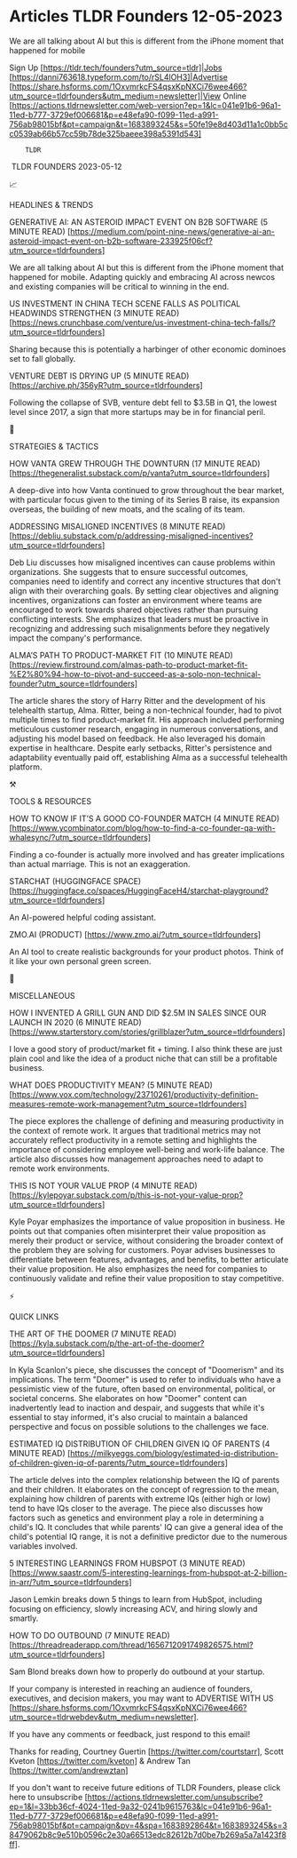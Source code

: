 # Articles TLDR Founders 12-05-2023

We are all talking about AI but this is different from the iPhone
moment that happened for mobile  

Sign Up [https://tldr.tech/founders?utm_source=tldr]|Jobs
[https://danni763618.typeform.com/to/rSL4lOH3]|Advertise
[https://share.hsforms.com/1OxvmrkcFS4qsxKpNXCi76wee466?utm_source=tldrfounders&utm_medium=newsletter]|View
Online
[https://actions.tldrnewsletter.com/web-version?ep=1&lc=041e91b6-96a1-11ed-b777-3729ef006681&p=e48efa90-f099-11ed-a991-756ab98015bf&pt=campaign&t=1683893245&s=50fe19e8d403d11a1c0bb5cc0539ab66b57cc59b78de325baeee398a5391d543]


		TLDR 

 TLDR FOUNDERS 2023-05-12

📈 

HEADLINES & TRENDS

GENERATIVE AI: AN ASTEROID IMPACT EVENT ON B2B SOFTWARE (5 MINUTE
READ)
[https://medium.com/point-nine-news/generative-ai-an-asteroid-impact-event-on-b2b-software-233925f06cf?utm_source=tldrfounders]


We are all talking about AI but this is different from the iPhone
moment that happened for mobile. Adapting quickly and embracing AI
across newcos and existing companies will be critical to winning in
the end. 

US INVESTMENT IN CHINA TECH SCENE FALLS AS POLITICAL HEADWINDS
STRENGTHEN (3 MINUTE READ)
[https://news.crunchbase.com/venture/us-investment-china-tech-falls/?utm_source=tldrfounders]


Sharing because this is potentially a harbinger of other economic
dominoes set to fall globally. 

VENTURE DEBT IS DRYING UP (5 MINUTE READ)
[https://archive.ph/356yR?utm_source=tldrfounders] 

Following the collapse of SVB, venture debt fell to $3.5B in Q1, the
lowest level since 2017, a sign that more startups may be in for
financial peril. 

🧠 

STRATEGIES & TACTICS

HOW VANTA GREW THROUGH THE DOWNTURN (17 MINUTE READ)
[https://thegeneralist.substack.com/p/vanta?utm_source=tldrfounders] 

A deep-dive into how Vanta continued to grow throughout the bear
market, with particular focus given to the timing of its Series B
raise, its expansion overseas, the building of new moats, and the
scaling of its team. 

ADDRESSING MISALIGNED INCENTIVES (8 MINUTE READ)
[https://debliu.substack.com/p/addressing-misaligned-incentives?utm_source=tldrfounders]


Deb Liu discusses how misaligned incentives can cause problems within
organizations. She suggests that to ensure successful outcomes,
companies need to identify and correct any incentive structures that
don't align with their overarching goals. By setting clear objectives
and aligning incentives, organizations can foster an environment where
teams are encouraged to work towards shared objectives rather than
pursuing conflicting interests. She emphasizes that leaders must be
proactive in recognizing and addressing such misalignments before they
negatively impact the company's performance. 

ALMA’S PATH TO PRODUCT-MARKET FIT (10 MINUTE READ)
[https://review.firstround.com/almas-path-to-product-market-fit-%E2%80%94-how-to-pivot-and-succeed-as-a-solo-non-technical-founder?utm_source=tldrfounders]


The article shares the story of Harry Ritter and the development of
his telehealth startup, Alma. Ritter, being a non-technical founder,
had to pivot multiple times to find product-market fit. His approach
included performing meticulous customer research, engaging in numerous
conversations, and adjusting his model based on feedback. He also
leveraged his domain expertise in healthcare. Despite early setbacks,
Ritter's persistence and adaptability eventually paid off,
establishing Alma as a successful telehealth platform. 

⚒️ 

TOOLS & RESOURCES

HOW TO KNOW IF IT’S A GOOD CO-FOUNDER MATCH (4 MINUTE READ)
[https://www.ycombinator.com/blog/how-to-find-a-co-founder-qa-with-whalesync/?utm_source=tldrfounders]


Finding a co-founder is actually more involved and has greater
implications than actual marriage. This is not an exaggeration. 

STARCHAT (HUGGINGFACE SPACE)
[https://huggingface.co/spaces/HuggingFaceH4/starchat-playground?utm_source=tldrfounders]


An AI-powered helpful coding assistant. 

ZMO.AI (PRODUCT) [https://www.zmo.ai/?utm_source=tldrfounders] 

An AI tool to create realistic backgrounds for your product photos.
Think of it like your own personal green screen. 

🎁 

MISCELLANEOUS

HOW I INVENTED A GRILL GUN AND DID $2.5M IN SALES SINCE OUR LAUNCH IN
2020 (6 MINUTE READ)
[https://www.starterstory.com/stories/grillblazer?utm_source=tldrfounders]


I love a good story of product/market fit + timing. I also think these
are just plain cool and like the idea of a product niche that can
still be a profitable business. 

WHAT DOES PRODUCTIVITY MEAN? (5 MINUTE READ)
[https://www.vox.com/technology/23710261/productivity-definition-measures-remote-work-management?utm_source=tldrfounders]


The piece explores the challenge of defining and measuring
productivity in the context of remote work. It argues that traditional
metrics may not accurately reflect productivity in a remote setting
and highlights the importance of considering employee well-being and
work-life balance. The article also discusses how management
approaches need to adapt to remote work environments. 

THIS IS NOT YOUR VALUE PROP (4 MINUTE READ)
[https://kylepoyar.substack.com/p/this-is-not-your-value-prop?utm_source=tldrfounders]


Kyle Poyar emphasizes the importance of value proposition in business.
He points out that companies often misinterpret their value
proposition as merely their product or service, without considering
the broader context of the problem they are solving for customers.
Poyar advises businesses to differentiate between features,
advantages, and benefits, to better articulate their value
proposition. He also emphasizes the need for companies to continuously
validate and refine their value proposition to stay competitive. 

⚡ 

QUICK LINKS

THE ART OF THE DOOMER (7 MINUTE READ)
[https://kyla.substack.com/p/the-art-of-the-doomer?utm_source=tldrfounders]


In Kyla Scanlon's piece, she discusses the concept of "Doomerism" and
its implications. The term "Doomer" is used to refer to individuals
who have a pessimistic view of the future, often based on
environmental, political, or societal concerns. She elaborates on how
"Doomer" content can inadvertently lead to inaction and despair, and
suggests that while it's essential to stay informed, it's also crucial
to maintain a balanced perspective and focus on possible solutions to
the challenges we face. 

ESTIMATED IQ DISTRIBUTION OF CHILDREN GIVEN IQ OF PARENTS (4 MINUTE
READ)
[https://milkyeggs.com/biology/estimated-iq-distribution-of-children-given-iq-of-parents/?utm_source=tldrfounders]


The article delves into the complex relationship between the IQ of
parents and their children. It elaborates on the concept of regression
to the mean, explaining how children of parents with extreme IQs
(either high or low) tend to have IQs closer to the average. The piece
also discusses how factors such as genetics and environment play a
role in determining a child's IQ. It concludes that while parents' IQ
can give a general idea of the child's potential IQ range, it is not a
definitive predictor due to the numerous variables involved. 

5 INTERESTING LEARNINGS FROM HUBSPOT (3 MINUTE READ)
[https://www.saastr.com/5-interesting-learnings-from-hubspot-at-2-billion-in-arr/?utm_source=tldrfounders]


Jason Lemkin breaks down 5 things to learn from HubSpot, including
focusing on efficiency, slowly increasing ACV, and hiring slowly and
smartly. 

HOW TO DO OUTBOUND (7 MINUTE READ)
[https://threadreaderapp.com/thread/1656712091749826575.html?utm_source=tldrfounders]


Sam Blond breaks down how to properly do outbound at your startup. 

If your company is interested in reaching an audience of founders,
executives, and decision makers, you may want to ADVERTISE WITH US
[https://share.hsforms.com/1OxvmrkcFS4qsxKpNXCi76wee466?utm_source=tldrwebdev&utm_medium=newsletter].


If you have any comments or feedback, just respond to this email! 

Thanks for reading, 
Courtney Guertin [https://twitter.com/courtstarr], Scott Kveton
[https://twitter.com/kveton] & Andrew Tan
[https://twitter.com/andrewztan] 

If you don't want to receive future editions of TLDR Founders,
please click here to unsubscribe
[https://actions.tldrnewsletter.com/unsubscribe?ep=1&l=33bb36cf-4024-11ed-9a32-0241b9615763&lc=041e91b6-96a1-11ed-b777-3729ef006681&p=e48efa90-f099-11ed-a991-756ab98015bf&pt=campaign&pv=4&spa=1683892864&t=1683893245&s=38479062b8c9e510b0596c2e30a66513edc82612b7d0be7b269a5a7a1423f8ff].


 